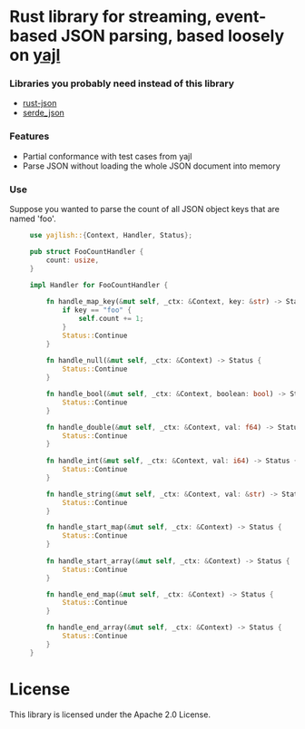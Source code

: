 # Rust library for streaming, event-based JSON parsing, based loosely on [yajl](https://github.com/yajl/yajl)

### Libraries you probably need instead of this library
- [rust-json](https://crates.io/crates/json)
- [serde_json](https://crates.io/crates/serde_json)

### Features
- Partial conformance with test cases from yajl
- Parse JSON without loading the whole JSON document into memory

### Use

Suppose you wanted to parse the count of all JSON object keys that are named 'foo'.

```rust
     use yajlish::{Context, Handler, Status};

     pub struct FooCountHandler {
         count: usize,
     }

     impl Handler for FooCountHandler {
         
         fn handle_map_key(&mut self, _ctx: &Context, key: &str) -> Status {
             if key == "foo" {
                 self.count += 1;
             }
             Status::Continue
         }
     
         fn handle_null(&mut self, _ctx: &Context) -> Status {
             Status::Continue
         }

         fn handle_bool(&mut self, _ctx: &Context, boolean: bool) -> Status {
             Status::Continue
         }

         fn handle_double(&mut self, _ctx: &Context, val: f64) -> Status {
             Status::Continue
         }
         
         fn handle_int(&mut self, _ctx: &Context, val: i64) -> Status {
             Status::Continue
         }

         fn handle_string(&mut self, _ctx: &Context, val: &str) -> Status {
             Status::Continue
         }

         fn handle_start_map(&mut self, _ctx: &Context) -> Status {
             Status::Continue
         }
         
         fn handle_start_array(&mut self, _ctx: &Context) -> Status {
             Status::Continue
         }

         fn handle_end_map(&mut self, _ctx: &Context) -> Status {
             Status::Continue
         }

         fn handle_end_array(&mut self, _ctx: &Context) -> Status {
             Status::Continue
         }
     }
```

# License

This library is licensed under the Apache 2.0 License.
